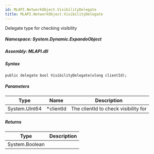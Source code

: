 ```yaml
---  
id: MLAPI.NetworkObject.VisibilityDelegate  
title: MLAPI.NetworkObject.VisibilityDelegate
---
```


<div class="markdown level0 summary">

Delegate type for checking visibility

</div>

<div class="markdown level0 conceptual">

</div>

##### **Namespace**: System.Dynamic.ExpandoObject

##### **Assembly**: MLAPI.dll

##### Syntax

    public delegate bool VisibilityDelegate(ulong clientId);

##### Parameters

| Type          | Name       | Description                          |
|---------------|------------|--------------------------------------|
| System.UInt64 | \*clientId | The clientId to check visibility for |

##### Returns

| Type           | Description |
|----------------|-------------|
| System.Boolean |             |
